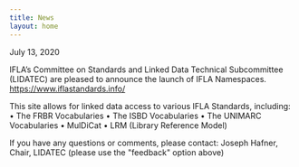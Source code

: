 ```yaml
---
title: News
layout: home
---
```


July 13, 2020

IFLA’s Committee on Standards and Linked Data Technical Subcommittee (LIDATEC) are pleased to announce the launch of IFLA Namespaces. https://www.iflastandards.info/

This site allows for linked data access to various IFLA Standards, including: 
  •	The FRBR Vocabularies
  •	The ISBD Vocabularies
  •	The UNIMARC Vocabularies
  •	MulDiCat
  •	LRM (Library Reference Model)

If you have any questions or comments, please contact: Joseph Hafner, Chair, LIDATEC (please use the "feedback" option above)



